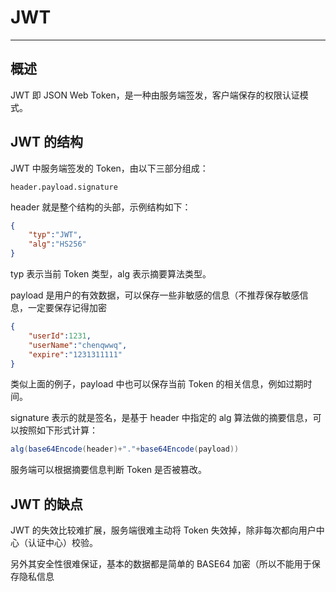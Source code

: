 # JWT

---





## 概述

JWT 即 JSON Web Token，是一种由服务端签发，客户端保存的权限认证模式。



## JWT 的结构

JWT 中服务端签发的 Token，由以下三部分组成：

```txr
header.payload.signature
```

header 就是整个结构的头部，示例结构如下：

```json
{
    "typ":"JWT",
    "alg":"HS256"
}
```

typ 表示当前 Token 类型，alg 表示摘要算法类型。

payload 是用户的有效数据，可以保存一些非敏感的信息（不推荐保存敏感信息，一定要保存记得加密

```json
{
    "userId":1231,
    "userName":"chenqwwq",
    "expire":"1231311111"
}
```

类似上面的例子，payload 中也可以保存当前 Token 的相关信息，例如过期时间。

signature 表示的就是签名，是基于 header 中指定的 alg 算法做的摘要信息，可以按照如下形式计算：

```java
alg(base64Encode(header)+"."+base64Encode(payload))
```

服务端可以根据摘要信息判断 Token 是否被篡改。



## JWT 的缺点

JWT 的失效比较难扩展，服务端很难主动将 Token 失效掉，除非每次都向用户中心（认证中心）校验。

另外其安全性很难保证，基本的数据都是简单的 BASE64 加密（所以不能用于保存隐私信息